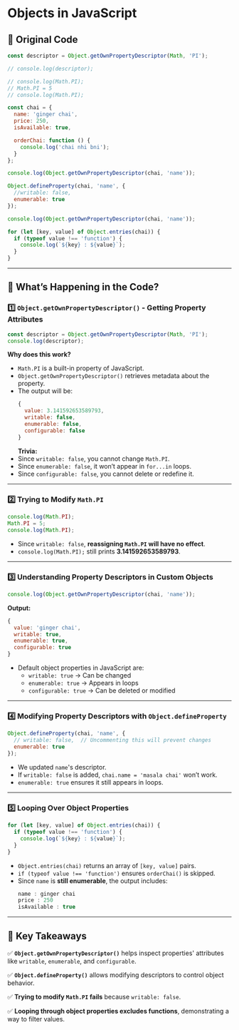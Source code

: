 # Objects in JavaScript

## **📜 Original Code**

```js
const descriptor = Object.getOwnPropertyDescriptor(Math, 'PI');

// console.log(descriptor);

// console.log(Math.PI);
// Math.PI = 5
// console.log(Math.PI);

const chai = {
  name: 'ginger chai',
  price: 250,
  isAvailable: true,

  orderChai: function () {
    console.log('chai nhi bni');
  }
};

console.log(Object.getOwnPropertyDescriptor(chai, 'name'));

Object.defineProperty(chai, 'name', {
  //writable: false,
  enumerable: true
});

console.log(Object.getOwnPropertyDescriptor(chai, 'name'));

for (let [key, value] of Object.entries(chai)) {
  if (typeof value !== 'function') {
    console.log(`${key} : ${value}`);
  }
}
```

---

## **🔹 What’s Happening in the Code?**

### **1️⃣ `Object.getOwnPropertyDescriptor()` - Getting Property Attributes**

```js
const descriptor = Object.getOwnPropertyDescriptor(Math, 'PI');
console.log(descriptor);
```

**Why does this work?**

- `Math.PI` is a built-in property of JavaScript.
- `Object.getOwnPropertyDescriptor()` retrieves metadata about the property.
- The output will be:
  ```js
  {
    value: 3.141592653589793,
    writable: false,
    enumerable: false,
    configurable: false
  }
  ```
  **Trivia:**
- Since `writable: false`, you cannot change `Math.PI`.
- Since `enumerable: false`, it won’t appear in `for...in` loops.
- Since `configurable: false`, you cannot delete or redefine it.

---

### **2️⃣ Trying to Modify `Math.PI`**

```js
console.log(Math.PI);
Math.PI = 5;
console.log(Math.PI);
```

- Since `writable: false`, **reassigning `Math.PI` will have no effect**.
- `console.log(Math.PI);` still prints **3.141592653589793**.

---

### **3️⃣ Understanding Property Descriptors in Custom Objects**

```js
console.log(Object.getOwnPropertyDescriptor(chai, 'name'));
```

**Output:**

```js
{
  value: 'ginger chai',
  writable: true,
  enumerable: true,
  configurable: true
}
```

- Default object properties in JavaScript are:
  - `writable: true` → Can be changed
  - `enumerable: true` → Appears in loops
  - `configurable: true` → Can be deleted or modified

---

### **4️⃣ Modifying Property Descriptors with `Object.defineProperty`**

```js
Object.defineProperty(chai, 'name', {
  // writable: false,  // Uncommenting this will prevent changes
  enumerable: true
});
```

- We updated `name`'s descriptor.
- If `writable: false` is added, `chai.name = 'masala chai'` won’t work.
- `enumerable: true` ensures it still appears in loops.

---

### **5️⃣ Looping Over Object Properties**

```js
for (let [key, value] of Object.entries(chai)) {
  if (typeof value !== 'function') {
    console.log(`${key} : ${value}`);
  }
}
```

- `Object.entries(chai)` returns an array of `[key, value]` pairs.
- `if (typeof value !== 'function')` ensures `orderChai()` is skipped.
- Since `name` is **still enumerable**, the output includes:
  ```js
  name : ginger chai
  price : 250
  isAvailable : true
  ```

---

## **📌 Key Takeaways**

✅ **`Object.getOwnPropertyDescriptor()`** helps inspect properties' attributes like `writable`, `enumerable`, and `configurable`.

✅ **`Object.defineProperty()`** allows modifying descriptors to control object behavior.

✅ **Trying to modify `Math.PI` fails** because `writable: false`.

✅ **Looping through object properties excludes functions**, demonstrating a way to filter values.

